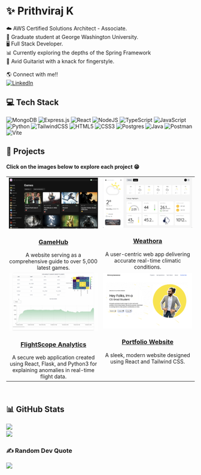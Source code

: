 # ✨ Prithviraj K
☁️  AWS Certified Solutions Architect - Associate.<br>
🏫  Graduate student at George Washington University.<br>
🖥️  Full Stack Developer.<br>
📊  Currently exploring the depths of the Spring Framework<br>
🎸  Avid Guitarist with a knack for fingerstyle.<br><br>
🌎  Connect with me!! <br> [![LinkedIn](https://img.shields.io/badge/LinkedIn-%230077B5.svg?logo=linkedin&logoColor=white)](https://linkedin.com/in/prithkalai) 

## 💻 Tech Stack
![MongoDB](https://img.shields.io/badge/MongoDB-%234ea94b.svg?style=for-the-badge&logo=mongodb&logoColor=white)
![Express.js](https://img.shields.io/badge/express.js-%23404d59.svg?style=for-the-badge&logo=express&logoColor=%2361DAFB)
![React](https://img.shields.io/badge/react-%2320232a.svg?style=for-the-badge&logo=react&logoColor=%2361DAFB) 
![NodeJS](https://img.shields.io/badge/node.js-6DA55F?style=for-the-badge&logo=node.js&logoColor=white) 
![TypeScript](https://img.shields.io/badge/typescript-%23007ACC.svg?style=for-the-badge&logo=typescript&logoColor=white) 
![JavaScript](https://img.shields.io/badge/javascript-%23323330.svg?style=for-the-badge&logo=javascript&logoColor=%23F7DF1E) 
![Python](https://img.shields.io/badge/python-3670A0?style=for-the-badge&logo=python&logoColor=ffdd54)
![TailwindCSS](https://img.shields.io/badge/tailwindcss-%2338B2AC.svg?style=for-the-badge&logo=tailwind-css&logoColor=white)
![HTML5](https://img.shields.io/badge/html5-%23E34F26.svg?style=for-the-badge&logo=html5&logoColor=white) 
![CSS3](https://img.shields.io/badge/css3-%231572B6.svg?style=for-the-badge&logo=css3&logoColor=white)
![Postgres](https://img.shields.io/badge/postgres-%23316192.svg?style=for-the-badge&logo=postgresql&logoColor=white) 
![Java](https://img.shields.io/badge/java-%23ED8B00.svg?style=for-the-badge&logo=openjdk&logoColor=white) 
![Postman](https://img.shields.io/badge/Postman-FF6C37?style=for-the-badge&logo=postman&logoColor=white)
![Vite](https://img.shields.io/badge/vite-%23646CFF.svg?style=for-the-badge&logo=vite&logoColor=white)

## 🏁 Projects
#### Click on the images below to explore each project 😁
<table style="width: 100%; table-layout: fixed;">
  <colgroup>
    <col style="width: 50%"/>
    <col style="width: 50%"/>
  </colgroup>
  <tr>
    <td align="center" valign="top">
      <a href="https://game-hub-bice-nu.vercel.app" target="_blank">
        <img src="game-hub.jpg" alt="GameHub" style="width: 100%; max-width: 500px; height: auto;"/><br />
        <h3>GameHub</h3>
      </a>
      <span>A website serving as a comprehensive guide to over 5,000 latest games.</span>
    </td>
    <td align="center" valign="top">
      <a href="https://weathora.vercel.app" target="_blank">
        <img src="weathora.jpg" alt="Weathora" style="width: 100%; max-width: 500px; height: auto;"/><br />
        <h3>Weathora</h3> 
      </a>
      <span>A user-centric web app delivering accurate real-time climatic conditions.</span>
    </td>
  </tr>
  <tr>
    <td align="center" valign="top">
      <a href="https://youtu.be/zZ8Cx4nzJHo" target="_blank">
        <img src="flightscope.jpg" alt="FlightScope Analytics" style="width: 100%; max-width: 500px; height: auto;"/><br />
        <h3>FlightScope Analytics</h3>
      </a>
      <span>A secure web application created using React, Flask, and Python3 for explaining anomalies in real-time flight data.</span>
    </td>
    <td align="center" valign="top">
      <a href="https://prith-kalai.vercel.app" target="_blank">
        <img src="portfollio.jpg" alt="Portfolio Website" style="width: 100%; max-width: 500px; height: auto;"/><br />
        <h3>Portfolio Website</h3>
      </a>
      <span>A sleek, modern website designed using React and Tailwind CSS.</span>
    </td>
    <!-- Additional projects in the same row -->
  </tr>
  <!-- New rows for Additional projects here -->
</table>
<br>


## 📊 GitHub Stats
![](https://github-readme-streak-stats.herokuapp.com/?user=Prithvi0709&theme=radical&hide_border=true)<br/>
![](https://github-readme-stats.vercel.app/api/top-langs/?username=Prithvi0709&theme=radical&hide_border=true&include_all_commits=true&count_private=true&layout=compact)


### ✍️ Random Dev Quote
![](https://quotes-github-readme.vercel.app/api?type=horizontal&theme=radical)

<!-- Proudly created with GPRM ( https://gprm.itsvg.in ) -->
